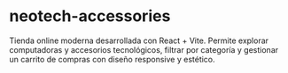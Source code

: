 # neotech-accessories
Tienda online moderna desarrollada con React + Vite. Permite explorar computadoras y accesorios tecnológicos, filtrar por categoría y gestionar un carrito de compras con diseño responsive y estético.
